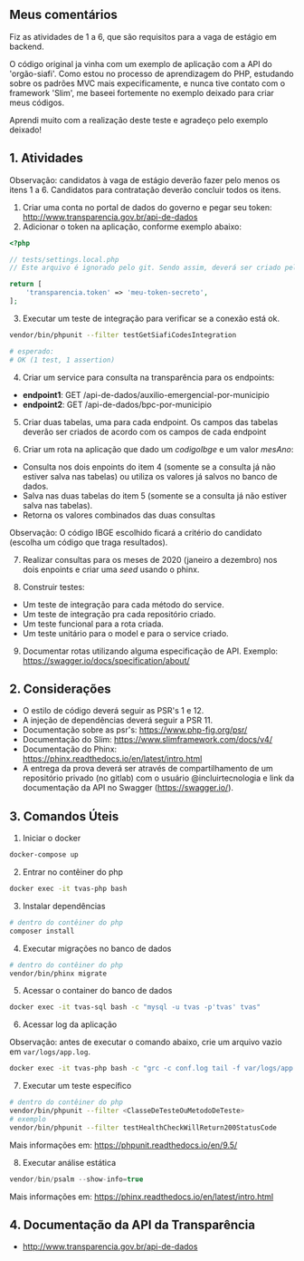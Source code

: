 ## Meus comentários

Fiz as atividades de 1 a 6, que são requisitos para a vaga de estágio em backend.

O código original ja vinha com um exemplo de aplicação com a API do 'orgão-siafi'. Como estou no processo de aprendizagem do PHP, estudando sobre os padrões MVC mais expecificamente, e nunca tive contato com o framework 'Slim', me baseei fortemente no exemplo deixado para criar meus códigos.

Aprendi muito com a realização deste teste e agradeço pelo exemplo deixado!


## 1. Atividades

Observação: candidatos à vaga de estágio deverão fazer pelo menos os itens 1 a 6. Candidatos para contratação deverão concluir todos os itens.

1. Criar uma conta no portal de dados do governo e pegar seu token: http://www.transparencia.gov.br/api-de-dados
2. Adicionar o token na aplicação, conforme exemplo abaixo:

```php
<?php

// tests/settings.local.php
// Este arquivo é ignorado pelo git. Sendo assim, deverá ser criado pelo candidato.

return [
    'transparencia.token' => 'meu-token-secreto',
];
```

3. Executar um teste de integração para verificar se a conexão está ok.

```sh
vendor/bin/phpunit --filter testGetSiafiCodesIntegration

# esperado:
# OK (1 test, 1 assertion)
```

4. Criar um service para consulta na transparência para os endpoints:

- **endpoint1**: GET /api-de-dados/auxilio-emergencial-por-municipio
- **endpoint2**: GET /api-de-dados/bpc-por-municipio

5. Criar duas tabelas, uma para cada endpoint. Os campos das tabelas deverão ser criados de acordo com os campos de cada endpoint

6. Criar um rota na aplicação que dado um *codigoIbge* e um valor *mesAno*:

- Consulta nos dois enpoints do item 4 (somente se a consulta já não estiver salva nas tabelas) ou utiliza os valores já salvos no banco de dados.
- Salva nas duas tabelas do item 5 (somente se a consulta já não estiver salva nas tabelas).
- Retorna os valores combinados das duas consultas

Observação: O código IBGE escolhido ficará a critério do candidato (escolha um código que traga resultados).

7. Realizar consultas para os meses de 2020 (janeiro a dezembro) nos dois enpoints e criar uma *seed* usando o phinx.

8. Construir testes:

- Um teste de integração para cada método do service.
- Um teste de integração pra cada repositório criado.
- Um teste funcional para a rota criada.
- Um teste unitário para o model e para o service criado.

9. Documentar rotas utilizando alguma especificação de API. Exemplo: https://swagger.io/docs/specification/about/

## 2. Considerações

- O estilo de código deverá seguir as PSR's 1 e 12.
- A injeção de dependências deverá seguir a PSR 11.
- Documentação sobre as psr's: https://www.php-fig.org/psr/
- Documentação do Slim: https://www.slimframework.com/docs/v4/
- Documentação do Phinx: https://phinx.readthedocs.io/en/latest/intro.html
- A entrega da prova deverá ser através de compartilhamento de um repositório privado (no gitlab) com o usuário @incluirtecnologia e link da documentação da API no Swagger (https://swagger.io/).

## 3. Comandos Úteis

1. Iniciar o docker

```sh
docker-compose up
```

2. Entrar no contêiner do php

```sh
docker exec -it tvas-php bash
```

3. Instalar dependências

```sh
# dentro do contêiner do php
composer install
```

4. Executar migrações no banco de dados

```sh
# dentro do contêiner do php
vendor/bin/phinx migrate
```

5. Acessar o container do banco de dados

```sh
docker exec -it tvas-sql bash -c "mysql -u tvas -p'tvas' tvas"
```

6. Acessar log da aplicação

Observação: antes de executar o comando abaixo, crie um arquivo vazio em `var/logs/app.log`.

```sh
docker exec -it tvas-php bash -c "grc -c conf.log tail -f var/logs/app.log"
```

7. Executar um teste específico

```sh
# dentro do contêiner do php
vendor/bin/phpunit --filter <ClasseDeTesteOuMetodoDeTeste>
# exemplo
vendor/bin/phpunit --filter testHealthCheckWillReturn200StatusCode
```

Mais informações em: https://phpunit.readthedocs.io/en/9.5/

8. Executar análise estática

```php
vendor/bin/psalm --show-info=true
```

Mais informações em: https://phinx.readthedocs.io/en/latest/intro.html

## 4. Documentação da API da Transparência

- http://www.transparencia.gov.br/api-de-dados